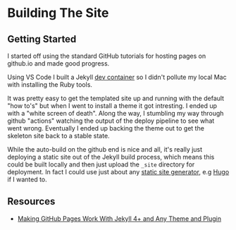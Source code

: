# Building The Site

## Getting Started

I started off using the standard GitHub tutorials for hosting pages on github.io and made good progress.

Using VS Code I built a Jekyll [dev container](https://code.visualstudio.com/docs/devcontainers/containers) so I didn't pollute my local Mac with installing the Ruby tools.

It was pretty easy to get the templated site up and running with the default "how to's" but when I went to install a theme it got intresting. I ended up with a "white screen of death". Along the way, I stumbling my way through github "actions" watching the output of the deploy pipeline to see what went wrong. Eventually I ended up backing the theme out to get the skeleton site back to a stable state.

While the auto-build on the github end is nice and all, it's really just deploying a static site out of the Jekyll build process, which means this could be built locally and then just upload the `_site` directory for deployment. In fact I could use just about any [static site generator](https://jamstack.org/generators/), e.g [Hugo](https://gohugo.io/) if I wanted to.

## Resources

- [Making GitHub Pages Work With Jekyll 4+ and Any Theme and Plugin ](https://www.moncefbelyamani.com/making-github-pages-work-with-latest-jekyll/)